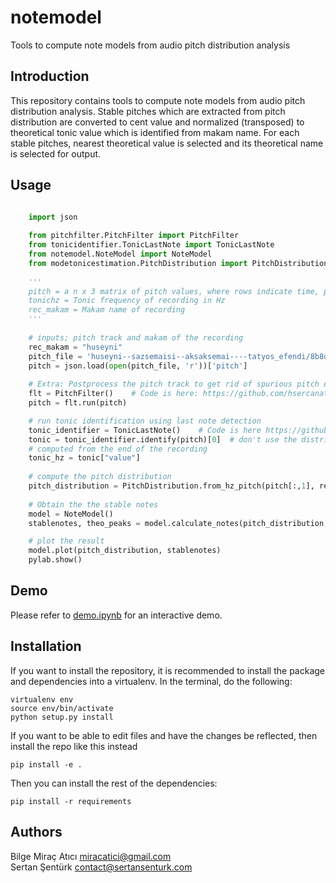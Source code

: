 notemodel
==========
Tools to compute note models from audio pitch distribution analysis

Introduction
------------
This repository contains tools to compute note models from audio pitch distribution analysis. Stable pitches which are extracted from pitch distribution are converted to cent value and normalized (transposed) to theoretical tonic value which is identified from makam name. For each stable pitches, nearest theoretical value is selected and its theoretical name is selected for output. 

Usage
------
```python

    import json
    
    from pitchfilter.PitchFilter import PitchFilter
    from tonicidentifier.TonicLastNote import TonicLastNote
    from notemodel.NoteModel import NoteModel
    from modetonicestimation.PitchDistribution import PitchDistribution
    
    '''
    pitch = a n x 3 matrix of pitch values, where rows indicate time, pitch and confidence
    tonichz = Tonic frequency of recording in Hz
    rec_makam = Makam name of recording
    '''
    
    # inputs; pitch track and makam of the recording
    rec_makam = "huseyni"
    pitch_file = 'huseyni--sazsemaisi--aksaksemai----tatyos_efendi/8b8d697b-cad9-446e-ad19-5e85a36aa253.json'
    pitch = json.load(open(pitch_file, 'r'))['pitch']
    
    # Extra: Postprocess the pitch track to get rid of spurious pitch estimations and correct octave errors
    flt = PitchFilter()    # Code is here: https://github.com/hsercanatli/pitch-post-filter
    pitch = flt.run(pitch)

    # run tonic identification using last note detection
    tonic_identifier = TonicLastNote()    # Code is here https://github.com/hsercanatli/tonicidentifier_makam
    tonic = tonic_identifier.identify(pitch)[0]  # don't use the distribution output from here, it is only
    # computed from the end of the recording
    tonic_hz = tonic["value"]
    
    # compute the pitch distribution
    pitch_distribution = PitchDistribution.from_hz_pitch(pitch[:,1], ref_freq=tonic['value'])
    
    # Obtain the the stable notes
    model = NoteModel()
    stablenotes, theo_peaks = model.calculate_notes(pitch_distribution, tonic_hz, rec_makam)

    # plot the result
    model.plot(pitch_distribution, stablenotes)
    pylab.show()
```

Demo
------------
Please refer to [demo.ipynb](https://github.com/miracatici/note_model/blob/master/demo.ipynb) for an interactive demo.


Installation
------------
If you want to install the repository, it is recommended to install the package and dependencies into a virtualenv. In the terminal, do the following:

    virtualenv env
    source env/bin/activate
    python setup.py install

If you want to be able to edit files and have the changes be reflected, then install the repo like this instead

    pip install -e .

Then you can install the rest of the dependencies:

    pip install -r requirements
    
Authors
-------
Bilge Miraç Atıcı	miracatici@gmail.com  
Sertan Şentürk		contact@sertansenturk.com
